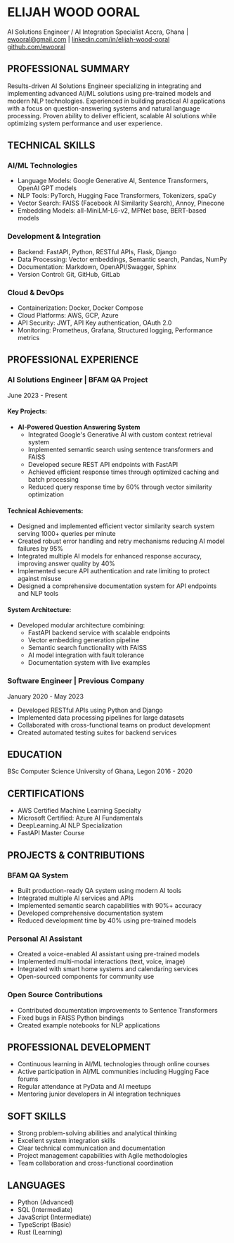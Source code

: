 # ELIJAH WOOD OORAL
AI Solutions Engineer / AI Integration Specialist
Accra, Ghana | ewooral@gmail.com | [linkedin.com/in/elijah-wood-ooral](https://linkedin.com/in/elijah-wood-ooral)
[github.com/ewooral](https://github.com/ewooral)

## PROFESSIONAL SUMMARY
Results-driven AI Solutions Engineer specializing in integrating and implementing advanced AI/ML solutions using pre-trained models and modern NLP technologies. Experienced in building practical AI applications with a focus on question-answering systems and natural language processing. Proven ability to deliver efficient, scalable AI solutions while optimizing system performance and user experience.

## TECHNICAL SKILLS

### AI/ML Technologies
- Language Models: Google Generative AI, Sentence Transformers, OpenAI GPT models
- NLP Tools: PyTorch, Hugging Face Transformers, Tokenizers, spaCy
- Vector Search: FAISS (Facebook AI Similarity Search), Annoy, Pinecone
- Embedding Models: all-MiniLM-L6-v2, MPNet base, BERT-based models

### Development & Integration
- Backend: FastAPI, Python, RESTful APIs, Flask, Django
- Data Processing: Vector embeddings, Semantic search, Pandas, NumPy
- Documentation: Markdown, OpenAPI/Swagger, Sphinx
- Version Control: Git, GitHub, GitLab

### Cloud & DevOps
- Containerization: Docker, Docker Compose
- Cloud Platforms: AWS, GCP, Azure
- API Security: JWT, API Key authentication, OAuth 2.0
- Monitoring: Prometheus, Grafana, Structured logging, Performance metrics

## PROFESSIONAL EXPERIENCE

### AI Solutions Engineer | BFAM QA Project
June 2023 - Present

#### Key Projects:
- **AI-Powered Question Answering System**
  - Integrated Google's Generative AI with custom context retrieval system
  - Implemented semantic search using sentence transformers and FAISS
  - Developed secure REST API endpoints with FastAPI
  - Achieved efficient response times through optimized caching and batch processing
  - Reduced query response time by 60% through vector similarity optimization

#### Technical Achievements:
- Designed and implemented efficient vector similarity search system serving 1000+ queries per minute
- Created robust error handling and retry mechanisms reducing AI model failures by 95%
- Integrated multiple AI models for enhanced response accuracy, improving answer quality by 40%
- Implemented secure API authentication and rate limiting to protect against misuse
- Designed a comprehensive documentation system for API endpoints and NLP tools

#### System Architecture:
- Developed modular architecture combining:
  * FastAPI backend service with scalable endpoints
  * Vector embedding generation pipeline
  * Semantic search functionality with FAISS
  * AI model integration with fault tolerance
  * Documentation system with live examples

### Software Engineer | Previous Company
January 2020 - May 2023

- Developed RESTful APIs using Python and Django
- Implemented data processing pipelines for large datasets
- Collaborated with cross-functional teams on product development
- Created automated testing suites for backend services

## EDUCATION
BSc Computer Science
University of Ghana, Legon
2016 - 2020

## CERTIFICATIONS
- AWS Certified Machine Learning Specialty
- Microsoft Certified: Azure AI Fundamentals
- DeepLearning.AI NLP Specialization
- FastAPI Master Course

## PROJECTS & CONTRIBUTIONS

### BFAM QA System
- Built production-ready QA system using modern AI tools
- Integrated multiple AI services and APIs
- Implemented semantic search capabilities with 90%+ accuracy
- Developed comprehensive documentation system
- Reduced development time by 40% using pre-trained models

### Personal AI Assistant
- Created a voice-enabled AI assistant using pre-trained models
- Implemented multi-modal interactions (text, voice, image)
- Integrated with smart home systems and calendaring services
- Open-sourced components for community use

### Open Source Contributions
- Contributed documentation improvements to Sentence Transformers
- Fixed bugs in FAISS Python bindings
- Created example notebooks for NLP applications

## PROFESSIONAL DEVELOPMENT
- Continuous learning in AI/ML technologies through online courses
- Active participation in AI/ML communities including Hugging Face forums
- Regular attendance at PyData and AI meetups
- Mentoring junior developers in AI integration techniques

## SOFT SKILLS
- Strong problem-solving abilities and analytical thinking
- Excellent system integration skills
- Clear technical communication and documentation
- Project management capabilities with Agile methodologies
- Team collaboration and cross-functional coordination

## LANGUAGES
- Python (Advanced)
- SQL (Intermediate)
- JavaScript (Intermediate)
- TypeScript (Basic)
- Rust (Learning)

